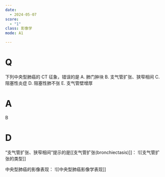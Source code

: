 ```yaml
---
date:
  - 2024-05-07
score:
  - "1"
class: 影像学
mode: A1

---
```

# Q
下列中央型肺癌的 CT 征象，错误的是
A. 肺门肿块 
B. 支气管扩张、狭窄相间 
C. 阻塞性炎症
D. 阻塞性肺不张 
E. 支气管壁增厚

# A

B


# D
“支气管扩张、狭窄相间”提示的是[[支气管扩张(bronchiectasis)]]：
![[支气管扩张的类型]]

中央型肺癌的影像表现：
![[中央型肺癌影像学表现]]